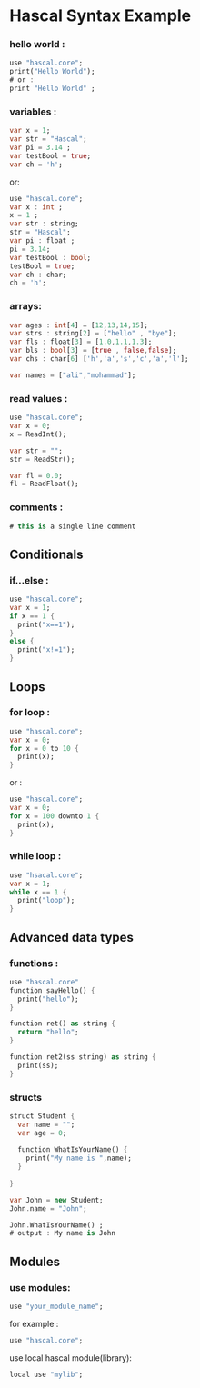 # Hascal Syntax Example

### hello world :
```dart
use "hascal.core";
print("Hello World");
# or :
print "Hello World" ;
```
### variables :
```dart
var x = 1;
var str = "Hascal";
var pi = 3.14 ;
var testBool = true;
var ch = 'h';
```
or:
```dart
use "hascal.core";
var x : int ;
x = 1 ;
var str : string;
str = "Hascal";
var pi : float ;
pi = 3.14;
var testBool : bool;
testBool = true;
var ch : char;
ch = 'h';
```
### arrays:
```dart
var ages : int[4] = [12,13,14,15];
var strs : string[2] = ["hello" , "bye"];
var fls : float[3] = [1.0,1.1,1.3];
var bls : bool[3] = [true , false,false];
var chs : char[6] ['h','a','s','c','a','l']; 

var names = ["ali","mohammad"];
```
### read values :
```dart
use "hascal.core";
var x = 0;
x = ReadInt();

var str = "";
str = ReadStr();

var fl = 0.0;
fl = ReadFloat();
```
### comments :
```dart
# this is a single line comment
```

## Conditionals

### if...else :
```dart
use "hascal.core";
var x = 1;
if x == 1 {
  print("x==1");
}
else {
  print("x!=1");
}

```

## Loops

### for loop :
```dart
use "hascal.core";
var x = 0;
for x = 0 to 10 {
  print(x);
}
```

or :
```dart
use "hascal.core";
var x = 0;
for x = 100 downto 1 {
  print(x);
}
```
### while loop :
```dart
use "hsacal.core";
var x = 1;
while x == 1 {
  print("loop");
}

```

## Advanced data types

### functions :
```dart
use "hascal.core"
function sayHello() {
  print("hello");
}

function ret() as string {
  return "hello";
}

function ret2(ss string) as string {
  print(ss);
}
```
### structs
```dart
struct Student {
  var name = "";
  var age = 0;
  
  function WhatIsYourName() {
    print("My name is ",name);
  }
  
}

var John = new Student;
John.name = "John";

John.WhatIsYourName() ; 
# output : My name is John
```

## Modules
### use modules:
```dart
use "your_module_name";
```
for example :
```dart
use "hascal.core";
```

use local hascal module(library):
```dart
local use "mylib";
```

